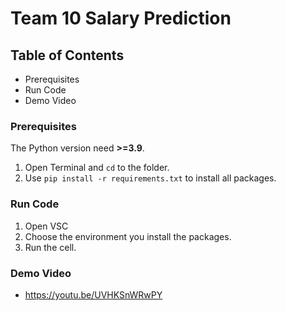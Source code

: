 # Team 10 Salary Prediction

## Table of Contents
- Prerequisites
- Run Code
- Demo Video

### Prerequisites
The Python version need **>=3.9**.
1. Open Terminal and `cd` to the folder.
2. Use `pip install -r requirements.txt` to install all packages. 

### Run Code
1. Open VSC
2. Choose the environment you install the packages.
3. Run the cell.

### Demo Video
- https://youtu.be/UVHKSnWRwPY